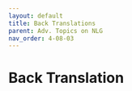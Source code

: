 ```yaml
---
layout: default
title: Back Translations
parent: Adv. Topics on NLG
nav_order: 4-08-03
---
```


# Back Translation

